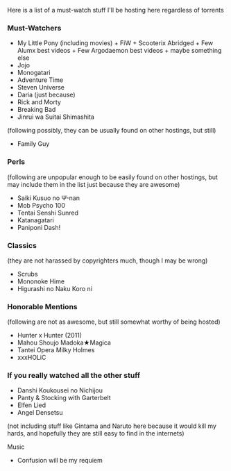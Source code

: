 Here is a list of a must-watch stuff I'll be hosting here regardless of torrents

### Must-Watchers
- My Little Pony (including movies) + FiW + Scooterix Abridged + Few Alumx best videos + Few Argodaemon
 best videos + maybe something else
- Jojo
- Monogatari
- Adventure Time
- Steven Universe
- Daria (just because)
- Rick and Morty
- Breaking Bad
- Jinrui wa Suitai Shimashita

(following possibly, they can be usually found on other hostings, but still)
- Family Guy

### Perls
(following are unpopular enough to be easily found on other hostings, but may include them in the list just because they are awesome)
- Saiki Kusuo no Ψ-nan
- Mob Psycho 100
- Tentai Senshi Sunred
- Katanagatari
- Paniponi Dash!

### Classics
(they are not harassed by copyrighters much, though I may be wrong)
- Scrubs
- Mononoke Hime
- Higurashi no Naku Koro ni


### Honorable Mentions
(following are not as awesome, but still somewhat worthy of being hosted)
- Hunter x Hunter (2011)
- Mahou Shoujo Madoka★Magica
- Tantei Opera Milky Holmes
- xxxHOLiC

### If you really watched all the other stuff
- Danshi Koukousei no Nichijou
- Panty & Stocking with Garterbelt
- Elfen Lied
- Angel Densetsu

(not including stuff like Gintama and Naruto here because it would kill my hards, and hopefully they are still easy to find in the internets)

Music

- Confusion will be my requiem
